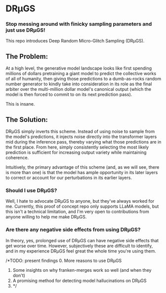 # DRµGS
### Stop messing around with finicky sampling parameters and just use DRµGS!
This repo introduces Deep Random Micro-Glitch Sampling (DRµGS).

## The Problem:
At a high level, the generative model landscape looks like first spending millions of dollars pretraining a giant model to predict the collective works of all of humanity, then giving those predictions to a dumb-as-rocks random number generator to kindly take into consideration in its role as the final arbiter over the multi-million dollar model's canonical output (which the model is then forced to commit to on its next prediction pass).

This is insane.

## The Solution:
DRµGS simply inverts this scheme. Instead of using noise to sample from the model's predictions, it injects noise directly into the transformer layers mid during the inference pass, thereby varying what those predictions are in the first place. From here, simply consistently selecting the most likely prediction is sufficient for increasing output variety while maintaining coherence.

Intuitively, the primary advantage of this scheme (and, as we will see, there is more than one) is that the model has ample opportunity in its later layers to correct or account for our perturbations in its earlier layers.

### Should I use DRµGS?
Well, I hate to advocate DRµGS to anyone, but they've always worked for me. 
Currently, this proof of concept repo only supports LLaMA models, but this isn't a technical limitation, and I'm very open to contributions from anyone willing to help me make DRµGS.

### Are there any negative side effects from using DRµGS?
In theory, yes, prolonged use of DRµGS can have negative side effects that get worse over time. However, subjectively these are difficult to identify, and in my experience DRµGS feel great the whole time you're using them.


/*TODO: present findings
0. More reasons to use DRµGS
1. Some insights on why franken-merges work so well (and when they don't)
2. A promising method for detecting model hallucinations on DRµGS
3. */



